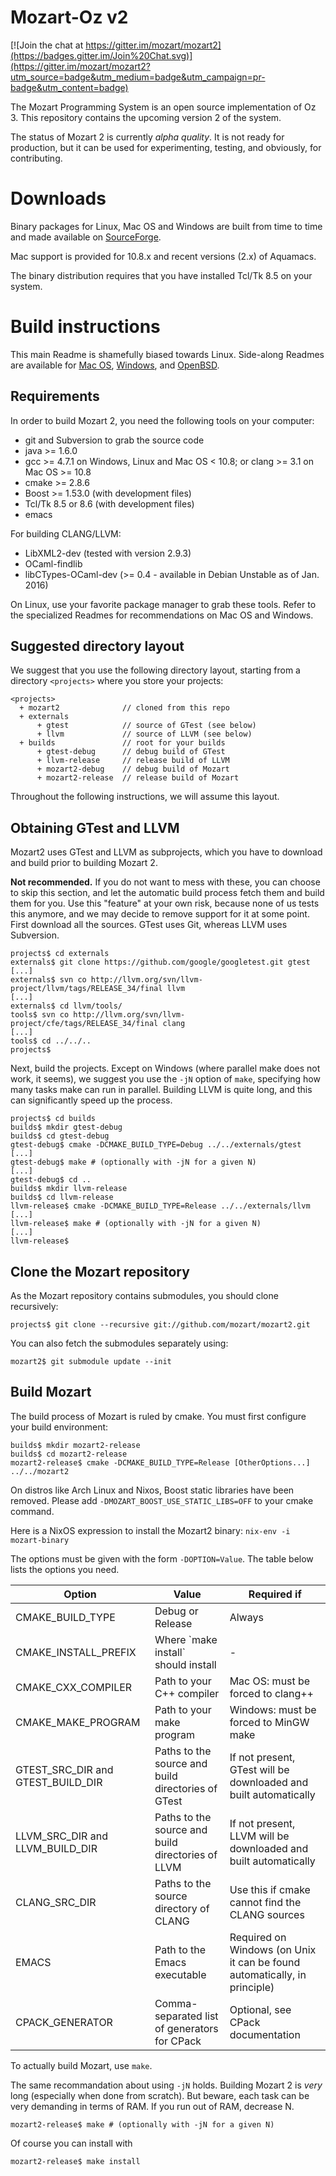 # Mozart-Oz v2

[![Join the chat at https://gitter.im/mozart/mozart2](https://badges.gitter.im/Join%20Chat.svg)](https://gitter.im/mozart/mozart2?utm_source=badge&utm_medium=badge&utm_campaign=pr-badge&utm_content=badge)

The Mozart Programming System is an open source implementation of Oz 3.
This repository contains the upcoming version 2 of the system.

The status of Mozart 2 is currently _alpha quality_. It is not ready for
production, but it can be used for experimenting, testing, and obviously, for
contributing.

# Downloads

Binary packages for Linux, Mac OS and Windows are built from time to time and
made available on
[SourceForge](http://sourceforge.net/projects/mozart-oz/files/).

Mac support is provided for 10.8.x and recent versions (2.x) of Aquamacs.

The binary distribution requires that you have installed Tcl/Tk 8.5 on your
system.



# Build instructions

This main Readme is shamefully biased towards Linux. Side-along Readmes are
available for [Mac OS](README.MacOS.md), [Windows](README.Windows.md), and [OpenBSD](README.OpenBSD.md).

## Requirements

In order to build Mozart 2, you need the following tools on your computer:

*   git and Subversion to grab the source code
*   java >= 1.6.0
*   gcc >= 4.7.1 on Windows, Linux and Mac OS < 10.8;
    or clang >= 3.1 on Mac OS >= 10.8
*   cmake >= 2.8.6
*   Boost >= 1.53.0 (with development files)
*   Tcl/Tk 8.5 or 8.6 (with development files)
*   emacs

For building CLANG/LLVM:
*   LibXML2-dev (tested with version 2.9.3)
*   OCaml-findlib
*   libCTypes-OCaml-dev (>= 0.4 - available in Debian Unstable as of Jan. 2016)

On Linux, use your favorite package manager to grab these tools. Refer to the
specialized Readmes for recommendations on Mac OS and Windows.

## Suggested directory layout

We suggest that you use the following directory layout, starting from a
directory `<projects>` where you store your projects:

```
<projects>
  + mozart2              // cloned from this repo
  + externals
      + gtest            // source of GTest (see below)
      + llvm             // source of LLVM (see below)
  + builds               // root for your builds
      + gtest-debug      // debug build of GTest
      + llvm-release     // release build of LLVM
      + mozart2-debug    // debug build of Mozart
      + mozart2-release  // release build of Mozart
```

Throughout the following instructions, we will assume this layout.

## Obtaining GTest and LLVM

Mozart2 uses GTest and LLVM as subprojects, which you have to download and
build prior to building Mozart 2.

**Not recommended.** If you do not want to mess with these, you can choose to skip
this section, and let the automatic build process fetch them and build them for
you. Use this "feature" at your own risk, because none of us tests this
anymore, and we may decide to remove support for it at some point.
First download all the sources. GTest uses Git, whereas LLVM uses Subversion.

```
projects$ cd externals
externals$ git clone https://github.com/google/googletest.git gtest
[...]
externals$ svn co http://llvm.org/svn/llvm-project/llvm/tags/RELEASE_34/final llvm
[...]
externals$ cd llvm/tools/
tools$ svn co http://llvm.org/svn/llvm-project/cfe/tags/RELEASE_34/final clang
[...]
tools$ cd ../../..
projects$
```

Next, build the projects. Except on Windows (where parallel make does not
work, it seems), we suggest you use the `-jN` option of `make`, specifying
how many tasks make can run in parallel. Building LLVM is quite long, and this
can significantly speed up the process.

```
projects$ cd builds
builds$ mkdir gtest-debug
builds$ cd gtest-debug
gtest-debug$ cmake -DCMAKE_BUILD_TYPE=Debug ../../externals/gtest
[...]
gtest-debug$ make # (optionally with -jN for a given N)
[...]
gtest-debug$ cd ..
builds$ mkdir llvm-release
builds$ cd llvm-release
llvm-release$ cmake -DCMAKE_BUILD_TYPE=Release ../../externals/llvm
[...]
llvm-release$ make # (optionally with -jN for a given N)
[...]
llvm-release$
```

## Clone the Mozart repository

As the Mozart repository contains submodules, you should clone recursively:

```
projects$ git clone --recursive git://github.com/mozart/mozart2.git
```

You can also fetch the submodules separately using:

```
mozart2$ git submodule update --init
```

## Build Mozart

The build process of Mozart is ruled by cmake. You must first configure your
build environment:

```
builds$ mkdir mozart2-release
builds$ cd mozart2-release
mozart2-release$ cmake -DCMAKE_BUILD_TYPE=Release [OtherOptions...] ../../mozart2
```
On distros like Arch Linux and Nixos, Boost static libraries have been removed.
Please add `-DMOZART_BOOST_USE_STATIC_LIBS=OFF` to your cmake command.

Here is a NixOS expression to install the Mozart2 binary:
`nix-env -i mozart-binary`

The options must be given with the form `-DOPTION=Value`. The table below
lists the options you need.

<table>
  <thead>
    <tr><th>Option</th><th>Value</th><th>Required if</th>
  </thead>
  <tbody>
    <tr>
      <td>CMAKE_BUILD_TYPE</td>
      <td>Debug or Release</td>
      <td>Always</td>
    </tr>
    <tr>
      <td>CMAKE_INSTALL_PREFIX</td>
      <td>Where `make install` should install</td>
      <td>-</td>
    </tr>
    <tr>
      <td>CMAKE_CXX_COMPILER</td>
      <td>Path to your C++ compiler</td>
      <td>Mac OS: must be forced to clang++</td>
    </tr>
    <tr>
      <td>CMAKE_MAKE_PROGRAM</td>
      <td>Path to your make program</td>
      <td>Windows: must be forced to MinGW make</td>
    </tr>
    <tr>
      <td>GTEST_SRC_DIR and GTEST_BUILD_DIR</td>
      <td>Paths to the source and build directories of GTest</td>
      <td>If not present, GTest will be downloaded and built automatically</td>
    </tr>
    <tr>
      <td>LLVM_SRC_DIR and LLVM_BUILD_DIR</td>
      <td>Paths to the source and build directories of LLVM</td>
      <td>If not present, LLVM will be downloaded and built automatically</td>
    </tr>
    <tr>
      <td>CLANG_SRC_DIR</td>
      <td>Paths to the source directory of CLANG</td>
      <td>Use this if cmake cannot find the CLANG sources</td>
    </tr>
    <tr>
      <td>EMACS</td>
      <td>Path to the Emacs executable</td>
      <td>Required on Windows (on Unix it can be found automatically, in principle)</td>
    </tr>
    <tr>
      <td>CPACK_GENERATOR</td>
      <td>Comma-separated list of generators for CPack</td>
      <td>Optional, see CPack documentation</td>
    </tr>
  </tbody>
</table>

To actually build Mozart, use `make`.

The same recommandation about using `-jN` holds. Building Mozart 2 is _very_
long (especially when done from scratch). But beware, each task can be very
demanding in terms of RAM. If you run out of RAM, decrease N.

```
mozart2-release$ make # (optionally with -jN for a given N)
```

Of course you can install with

```
mozart2-release$ make install
```

